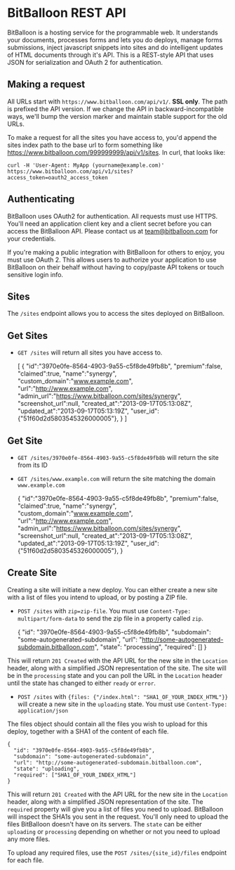 BitBalloon REST API
===================

BitBalloon is a hosting service for the programmable web. It understands your documents, processes forms and lets you do deploys, manage forms submissions, inject javascript snippets into sites and do intelligent updates of HTML documents through it's API. This is a REST-style API that uses JSON for serialization and OAuth 2 for authentication.

Making a request
----------------

All URLs start with `https://www.bitballoon.com/api/v1/`. **SSL only**. The path is prefixed the API version. If we change the API in backward-incompatible ways, we'll bump the version marker and maintain stable support for the old URLs.

To make a request for all the sites you have access to, you'd append the sites index path to the base url to form something like https://www.bitballoon.com/999999999/api/v1/sites. In curl, that looks like:

```shell
curl -H 'User-Agent: MyApp (yourname@example.com)' https://www.bitballoon.com/api/v1/sites?access_token=oauth2_access_token
```

Authenticating
--------------

BitBalloon uses OAuth2 for authentication. All requests must use HTTPS. You'll need an application client key and a client secret before you can access the BitBalloon API. Please contact us at team@bitballoon.com for your credentials.

If you're making a public integration with BitBalloon for others to enjoy, you must use OAuth 2. This allows users to authorize your application to use BitBalloon on their behalf without having to copy/paste API tokens or touch sensitive login info.

Sites
-----

The `/sites` endpoint allows you to access the sites deployed on BitBalloon.

Get Sites
---------

* `GET /sites` will return all sites you have access to.

    [
      {
        "id":"3970e0fe-8564-4903-9a55-c5f8de49fb8b",
        "premium":false,
        "claimed":true,
        "name":"synergy",
        "custom_domain":"www.example.com",
        "url":"http://www.example.com",
        "admin_url":"https://www.bitballoon.com/sites/synergy",
        "screenshot_url":null,
        "created_at":"2013-09-17T05:13:08Z",
        "updated_at":"2013-09-17T05:13:19Z",
        "user_id":{"51f60d2d5803545326000005"},
      }
    ]

Get Site
--------

* `GET /sites/3970e0fe-8564-4903-9a55-c5f8de49fb8b` will return the site from its ID
* `GET /sites/www.example.com` will return the site matching the domain `www.example.com`

    {
      "id":"3970e0fe-8564-4903-9a55-c5f8de49fb8b",
      "premium":false,
      "claimed":true,
      "name":"synergy",
      "custom_domain":"www.example.com",
      "url":"http://www.example.com",
      "admin_url":"https://www.bitballoon.com/sites/synergy",
      "screenshot_url":null,
      "created_at":"2013-09-17T05:13:08Z",
      "updated_at":"2013-09-17T05:13:19Z",
      "user_id":{"51f60d2d5803545326000005"},
    }

Create Site
-----------

Creating a site will initiate a new deploy. You can either create a new site with a list of files you intend to upload, or by posting a ZIP file.

* `POST /sites` with `zip=zip-file`. You must use `Content-Type: multipart/form-data` to send the zip file in a property called `zip`.

    {
      "id": "3970e0fe-8564-4903-9a55-c5f8de49fb8b",
      "subdomain": "some-autogenerated-subdomain",
      "url": "http://some-autogenerated-subdomain.bitballoon.com",
      "state": "processing",
      "required": []
    }

This will return `201 Created` with the API URL for the new site in the `Location` header, along with a simplified JSON representation of the site. The site will be in the `processing` state and you can poll the URL in the `Location` header until the state has changed to either `ready` or `error`.

* `POST /sites` with `{files: {"/index.html": "SHA1_OF_YOUR_INDEX_HTML"}}` will create a new site in the `uploading` state. You must use `Content-Type: application/json`

The files object should contain all the files you wish to upload for this deploy, together with a SHA1 of the content of each file.

    {
      "id": "3970e0fe-8564-4903-9a55-c5f8de49fb8b",
      "subdomain": "some-autogenerated-subdomain",
      "url": "http://some-autogenerated-subdomain.bitballoon.com",
      "state": "uploading",
      "required": ["SHA1_OF_YOUR_INDEX_HTML"]
    }

This will return `201 Created` with the API URL for the new site in the `Location` header, along with a simplified JSON representation of the site. The `required` property will give you a list of files you need to upload. BitBalloon will inspect the SHA1s you sent in the request. You'll only need to upload the files BitBalloon doesn't have on its servers. The `state` can be either `uploading` or `processing` depending on whether or not you need to upload any more files.

To upload any required files, use the `POST /sites/{site_id}/files` endpoint for each file.
